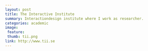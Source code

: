 ```yaml
---
layout: post
title: The Interactive Institute
summary: Interactiondesign institute where I work as researcher.
categories: academic
image:
 feature:
 thumb: tii.png
link: http://www.tii.se
---
```



